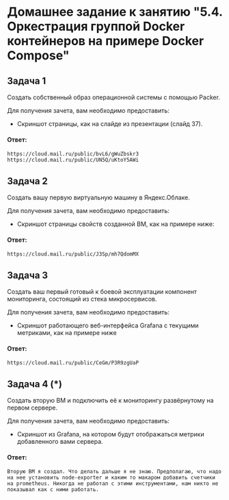 # Домашнее задание к занятию "5.4. Оркестрация группой Docker контейнеров на примере Docker Compose"

## Задача 1

Создать собственный образ операционной системы с помощью Packer.

Для получения зачета, вам необходимо предоставить:
- Скриншот страницы, как на слайде из презентации (слайд 37).

#### Ответ:
```
https://cloud.mail.ru/public/bvL6/gWuZbskr3
https://cloud.mail.ru/public/UN5Q/uKtoY5AWi
```

## Задача 2

Создать вашу первую виртуальную машину в Яндекс.Облаке.

Для получения зачета, вам необходимо предоставить:
- Скриншот страницы свойств созданной ВМ, как на примере ниже:

#### Ответ:
```
https://cloud.mail.ru/public/J3Sp/mh7QdomMX
```

## Задача 3

Создать ваш первый готовый к боевой эксплуатации компонент мониторинга, состоящий из стека микросервисов.

Для получения зачета, вам необходимо предоставить:
- Скриншот работающего веб-интерфейса Grafana с текущими метриками, как на примере ниже

#### Ответ:
```
https://cloud.mail.ru/public/CeGm/P3R9zgUaP
```

## Задача 4 (*)

Создать вторую ВМ и подключить её к мониторингу развёрнутому на первом сервере.

Для получения зачета, вам необходимо предоставить:
- Скриншот из Grafana, на котором будут отображаться метрики добавленного вами сервера.

#### Ответ:
```
Вторую ВМ я создал. Что делать дальше я не знаю. Предполагаю, что надо на нее установить node-exporter и каким то макаром добавить счетчики на prometheus. Никогда не работал с этими инструментами, нам никто не показывал как с ними работать.
```
